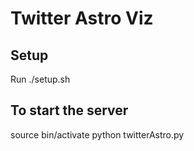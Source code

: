 Twitter Astro Viz
==============

Setup
----

Run ./setup.sh

To start the server
-------------------

source bin/activate
python twitterAstro.py
